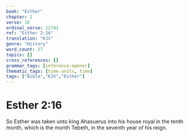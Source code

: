 ```yaml
---
book: "Esther"
chapter: 2
verse: 16
ordinal_verse: 12741
ref: "Esther 2:16"
translation: "KJV"
genre: "History"
word_count: 27
topics: []
cross_references: []
grammar_tags: [inference-opener]
thematic_tags: [time-units, time]
tags: ["Bible","KJV","Esther"]
---
```


# Esther 2:16

So Esther was taken unto king Ahasuerus into his house royal in the tenth month, which is the month Tebeth, in the seventh year of his reign.
